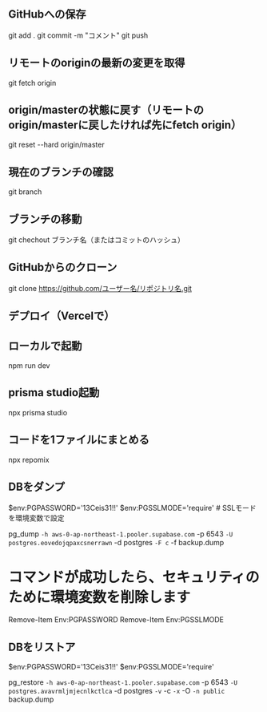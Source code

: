 ## GitHubへの保存
git add .
git commit -m "コメント"
git push

## リモートのoriginの最新の変更を取得
git fetch origin

## origin/masterの状態に戻す（リモートのorigin/masterに戻したければ先にfetch origin）
git reset --hard origin/master

## 現在のブランチの確認
git branch

## ブランチの移動
git chechout ブランチ名（またはコミットのハッシュ）

## GitHubからのクローン
git clone https://github.com/ユーザー名/リポジトリ名.git

## デプロイ（Vercelで）

## ローカルで起動
npm run dev

## prisma studio起動
npx prisma studio

## コードを1ファイルにまとめる
npx repomix

## DBをダンプ
$env:PGPASSWORD='13Ceis31!!'
$env:PGSSLMODE='require' # SSLモードを環境変数で設定

pg_dump `
  -h aws-0-ap-northeast-1.pooler.supabase.com `
  -p 6543 `
  -U postgres.eovedojqpaxcsnerrawn `
  -d postgres `
  -F c `
  -f backup.dump

# コマンドが成功したら、セキュリティのために環境変数を削除します
Remove-Item Env:PGPASSWORD
Remove-Item Env:PGSSLMODE

## DBをリストア
$env:PGPASSWORD='13Ceis31!!'
$env:PGSSLMODE='require'

pg_restore `
  -h aws-0-ap-northeast-1.pooler.supabase.com `
  -p 6543 `
  -U postgres.avavrmljmjecnlkctlca `
  -d postgres `
  -v `
  -c `
  -x `
  -O `
  -n public `
  backup.dump